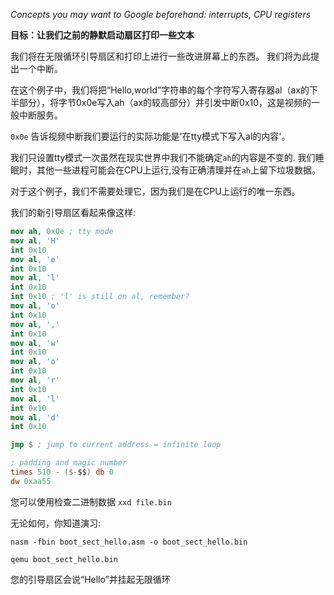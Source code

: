 *Concepts you may want to Google beforehand: interrupts, CPU
registers*

**目标：让我们之前的静默启动扇区打印一些文本**

我们将在无限循环引导扇区和打印上进行一些改进屏幕上的东西。 我们将为此提出一个中断。

在这个例子中，我们将把“Hello,world”字符串的每个字符写入寄存器al（ax的下半部分），将字节0x0e写入ah（ax的较高部分）并引发中断0x10，这是视频的一般中断服务。

`0x0e` 告诉视频中断我们要运行的实际功能是'在tty模式下写入al的内容'。

我们只设置tty模式一次虽然在现实世界中我们不能确定`ah`的内容是不变的. 我们睡眠时，其他一些进程可能会在CPU上运行,没有正确清理并在`ah`上留下垃圾数据。

对于这个例子，我们不需要处理它，因为我们是在CPU上运行的唯一东西。

我们的新引导扇区看起来像这样:
```nasm
mov ah, 0x0e ; tty mode
mov al, 'H'
int 0x10
mov al, 'e'
int 0x10
mov al, 'l'
int 0x10
int 0x10 ; 'l' is still on al, remember?
mov al, 'o'
int 0x10
mov al, ','
int 0x10
mov al, 'w'
int 0x10
mov al, 'o'
int 0x10
mov al, 'r'
int 0x10
mov al, 'l'
int 0x10
mov al, 'd'
int 0x10

jmp $ ; jump to current address = infinite loop

; padding and magic number
times 510 - ($-$$) db 0
dw 0xaa55 
```

您可以使用检查二进制数据 `xxd file.bin`

无论如何，你知道演习:

`nasm -fbin boot_sect_hello.asm -o boot_sect_hello.bin`

`qemu boot_sect_hello.bin`

您的引导扇区会说“Hello”并挂起无限循环

